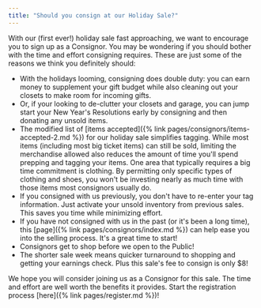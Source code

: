 ```yaml
---
title: "Should you consign at our Holiday Sale?"
---
```


With our (first ever!) holiday sale fast approaching, we want to encourage you to sign up as a Consignor. You may be wondering if you should bother with the time and effort consigning requires. These are just some of the reasons we think you definitely should:

* With the holidays looming, consigning does double duty: you can earn money to supplement your gift budget while also cleaning out your closets to make room for incoming gifts.
* Or, if your looking to de-clutter your closets and garage, you can jump start your New Year's Resolutions early by consigning and then donating any unsold items.
* The modified list of [items accepted]({% link pages/consignors/items-accepted-2.md %}) for our holiday sale simplifies tagging. While most items (including most big ticket items) can still be sold, limiting the merchandise allowed also reduces the amount of time you'll spend prepping and tagging your items. One area that typically requires a big time commitment is clothing. By permitting only specific types of clothing and shoes, you won't be investing nearly as much time with those items most consignors usually do.
* If you consigned with us previously, you don't have to re-enter your tag information. Just activate your unsold inventory from previous sales. This saves you time while minimizing effort.
* If you have not consigned with us in the past (or it's been a long time), this [page]({% link pages/consignors/index.md %}) can help ease you into the selling process. It's a great time to start!
* Consignors get to shop before we open to the Public!
* The shorter sale week means quicker turnaround to shopping and getting your earnings check. Plus this sale's fee to consign is only $8!

We hope you will consider joining us as a Consignor for this sale. The time and effort are well worth the benefits it provides. Start the registration process [here]({% link pages/register.md %})!
